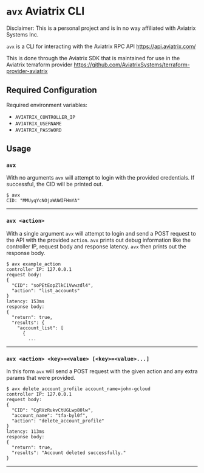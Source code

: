 `avx` Aviatrix CLI
=

Disclaimer: This is a personal project and is in no way affiliated with Aviatrix Systems Inc.

`avx` is a CLI for interacting with the Aviatrix RPC API https://api.aviatrix.com/

This is done through the Aviatrix SDK that is maintained for use in the Aviatrix
terraform provider https://github.com/AviatrixSystems/terraform-provider-aviatrix

Required Configuration
-

Required environment variables:

- `AVIATRIX_CONTROLLER_IP`
- `AVIATRIX_USERNAME`
- `AVIATRIX_PASSWORD`

Usage
-

### `avx`

With no arguments `avx` will attempt to login with the provided credentials. If
successful, the CID will be printed out.
```shell script
$ avx
CID: "MMUyqYcNOjaWUWIFHmYA"
```

---

### `avx <action>`

With a single argument `avx` will attempt to login and send a POST request to
the API with the provided `action`. `avx` prints out debug information like the
controller IP, request body and response latency. `avx` then prints out the 
response body.
```shell script
$ avx example_action
controller IP: 127.0.0.1
request body:
{
  "CID": "soPEtEopZlkC1Vwwzdl4",
  "action": "list_accounts"
}
latency: 153ms
response body:
{
  "return": true,
  "results": {
    "account_list": [
      {
        ...
```

---

### `avx <action> <key>=<value> [<key>=<value>...]`

In this form `avx` will send a POST request with the given action and any extra
params that were provided.
```shell script
$ avx delete_account_profile account_name=john-gcloud
controller IP: 127.0.0.1
request body:
{
  "CID": "CgRVzRukvCtUGLwp80lw",
  "account_name": "tfa-byl0f",
  "action": "delete_account_profile"
}
latency: 113ms
response body:
{
  "return": true,
  "results": "Account deleted successfully."
} 
```

---
